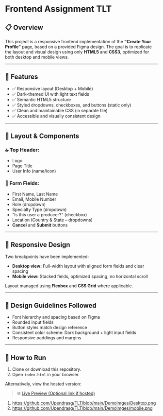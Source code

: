 # Frontend Assignment TLT

## 📋 Overview

This project is a responsive frontend implementation of the **"Create Your Profile"** page, based on a provided Figma design. The goal is to replicate the layout and visual design using only **HTML5** and **CSS3**, optimized for both desktop and mobile views.

---

## 🧩 Features

- ✅ Responsive layout (Desktop + Mobile)
- ✅ Dark-themed UI with light text fields
- ✅ Semantic HTML5 structure
- ✅ Styled dropdowns, checkboxes, and buttons (static only)
- ✅ Clean and maintainable CSS (in separate file)
- ✅ Accessible and visually consistent design

---

## 📐 Layout & Components

### 🔝 Top Header:
- Logo
- Page Title
- User Info (name/icon)

### 📝 Form Fields:
- First Name, Last Name
- Email, Mobile Number
- Role (dropdown)
- Specialty Type (dropdown)
- "Is this user a producer?" (checkbox)
- Location (Country & State – dropdowns)
- **Cancel** and **Submit** buttons

---

## 📱 Responsive Design

Two breakpoints have been implemented:

- **Desktop view:** Full-width layout with aligned form fields and clear spacing
- **Mobile view:** Stacked fields, optimized spacing, no horizontal scroll

Layout managed using **Flexbox** and **CSS Grid** where applicable.

---

## 🎨 Design Guidelines Followed

- Font hierarchy and spacing based on Figma
- Rounded input fields
- Button styles match design reference
- Consistent color scheme: Dark background + light input fields
- Responsive paddings and margins

---

## 🧾 How to Run

1. Clone or download this repository.
2. Open `index.html` in your browser.

Alternatively, view the hosted version:
> 🌐 [Live Preview (Optional link if hosted)](https://github.com/Upendrasg/TLT/blob/main/DemoImges/Desktop.png)

1. https://github.com/Upendrasg/TLT/blob/main/DemoImges/Desktop.png
2. https://github.com/Upendrasg/TLT/blob/main/DemoImges/mobile.png